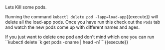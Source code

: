 

Lets Kill some pods.

Running the command `kubectl delete pod -lapp=load-app`{{execute}} will delete all the load-app pods. 
Once you have run this check out the `Pods` tab and watch the new pods come up with different names and ages.

If you just want to delete one pod and don't mind which one you can run ``kubectl delete `k get pods -oname | head -n1```{{execute}}